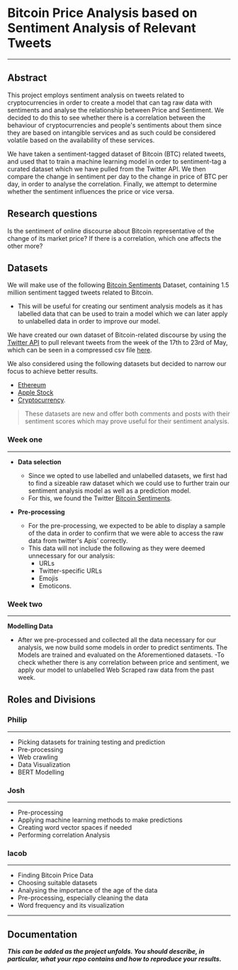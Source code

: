 # Bitcoin Price Analysis based on Sentiment Analysis of Relevant Tweets
-------------------------------------------------------------------------

## Abstract
This project employs sentiment analysis on tweets related to cryptocurrencies in order to create a model that can tag raw data with sentiments and analyse the relationship between Price and Sentiment. We decided to do this to see whether there is a correlation between the behaviour of cryptocurrencies and people's sentiments about them since they are based on intangible services and as such could be considered volatile based on the availability of these services. 

We have taken a sentiment-tagged dataset of Bitcoin (BTC) related tweets, and used that to train a machine learning model in order to sentiment-tag a curated dataset which we have pulled from the Twitter API. We then compare the change in sentiment per day to the change in price of BTC per day, in order to analyse the correlation. Finally, we attempt to determine whether the sentiment influences the price or vice versa.


## Research questions
Is the sentiment of online discourse about Bitcoin representative of the change of its market price? If there is a correlation, which one affects the other more?


## Datasets
We will make use of the following [Bitcoin Sentiments](https://www.kaggle.com/code/alexandrayuliu/bitcoin-tweets-sentiment-analysis/data?select=Bitcoin_tweets.csv) Dataset, containing 1.5 million sentiment tagged tweets related to Bitcoin.
- This will be useful for creating our sentiment analysis models as it has labelled data that can be used to train a model which we can later apply to unlabelled data in order to improve our model.

We have created our own dataset of Bitcoin-related discourse by using the [Twitter API](https://developer.twitter.com/en/docs/twitter-api) to pull relevant tweets from the week of the 17th to 23rd of May, which can be seen in a compressed csv file [here](data/Btc_tweets_17_23.zip).

We also considered using the following datasets but decided to narrow our focus to achieve better results.
- [Ethereum](https://socialgrep.com/datasets/the-reddit-ethereum-dataset)
- [Apple Stock](https://socialgrep.com/datasets/five-years-of-aapl-on-reddit)
- [Cryptocurrency](https://socialgrep.com/datasets/reddit-cryptocurrency-data-for-august-2021). 
> These datasets are new and offer both comments and posts with their sentiment scores which may prove useful for their sentiment analysis. 


### Week one 
----------

- **Data selection**
  - Since we opted to use labelled and unlabelled datasets, we first had to find a sizeable raw dataset which we could use to further train our sentiment analysis model as well as a prediction model.
  -  For this, we found the Twitter [Bitcoin Sentiments](https://www.kaggle.com/code/alexandrayuliu/bitcoin-tweets-sentiment-analysis/data?select=Bitcoin_tweets.csv).

  
- **Pre-processing**
  - For the pre-processing, we expected to be able to display a sample of the data in order to confirm that we were able to access the raw data from twitter's Apis’ correctly.
  - This data will not include the following as they were deemed unnecessary for our analysis:
    - URLs
    - Twitter-specific URLs
    - Emojis
    - Emoticons.

### Week two
------------

**Modelling Data**
- After we pre-processed and collected all the data necessary for our analysis, we now build some models in order to predict sentiments. The Models are trained and evaluated on the Aforementioned datasets. 
-To check whether there is any correlation between price and sentiment, we apply our model to unlabelled Web Scraped raw data from the past week. 


## Roles and Divisions

### Philip
--------

- Picking datasets for training testing and prediction
- Pre-processing 
- Web crawling
- Data Visualization
- BERT Modelling

### Josh
------
- Pre-processing 
- Applying machine learning methods to make predictions
- Creating word vector spaces if needed
- Performing correlation Analysis

### Iacob
--------
- Finding Bitcoin Price Data
- Choosing suitable datasets
- Analysing the importance of the age of the data 
- Pre-processing, especially cleaning the data
- Word frequency and its visualization

--------

## Documentation
***This can be added as the project unfolds. You should describe, in particular, what your repo contains and how to reproduce your results.***



